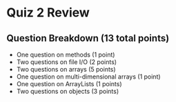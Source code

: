 # Quiz 2 Review

## Question Breakdown (13 total points)

* One question on methods (1 point)
* Two questions on file I/O (2 points)
* Two questions on arrays (5 points)
* One question on multi-dimensional arrays (1 point)
* One question on ArrayLists (1 points)
* Two questions on objects (3 points)
